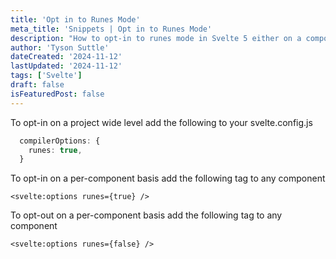 ```yaml
---
title: 'Opt in to Runes Mode'
meta_title: 'Snippets | Opt in to Runes Mode'
description: "How to opt-in to runes mode in Svelte 5 either on a component by component basis or project wide."
author: 'Tyson Suttle'
dateCreated: '2024-11-12'
lastUpdated: '2024-11-12'
tags: ['Svelte']
draft: false
isFeaturedPost: false
---
```


To opt-in on a project wide level add the following to your svelte.config.js

```ts
  compilerOptions: {
    runes: true,
  }
```

To opt-in on a per-component basis add the following tag to any component

```tsx
<svelte:options runes={true} /> 
```




To opt-out on a per-component basis add the following tag to any component

```tsx
<svelte:options runes={false} /> 
```